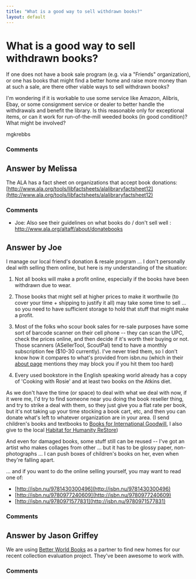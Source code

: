 ```yaml
---
title: "What is a good way to sell withdrawn books?"
layout: default
---
```

What is a good way to sell withdrawn books?
=====================
If one does not have a book sale program (e.g. via a "Friends"
organization), or one has books that might find a better home and raise
more money than at such a sale, are there other viable ways to sell
withdrawn books?

I'm wondering if it is workable to use some service like Amazon,
Alibris, Ebay, or some consignment service or dealer to better handle
the withdrawals and benefit the library. Is this reasonable only for
exceptional items, or can it work for run-of-the-mill weeded books (in
good condition)? What might be involved?

mgkrebbs

### Comments ###


Answer by Melissa
----------------
The ALA has a fact sheet on organizations that accept book donations:
[http://www.ala.org/tools/libfactsheets/alalibraryfactsheet12](http://www.ala.org/tools/libfactsheets/alalibraryfactsheet12)

### Comments ###
* Joe: Also see their guidelines on what books do / don't sell well :
http://www.ala.org/altaff/about/donatebooks

Answer by Joe
----------------
I manage our local friend's donation & resale program ... I don't
personally deal with selling them online, but here is my understanding
of the situation:

1.  Not all books will make a profit online, especially if the books
    have been withdrawn due to wear.

2.  Those books that might sell at higher prices to make it worthwile
    (to cover your time + shipping to justify it all) may take some time
    to sell ... so you need to have sufficient storage to hold that
    stuff that might make a profit.

3.  Most of the folks who scour book sales for re-sale purposes have
    some sort of barcode scanner on their cell phone -- they can scan
    the UPC, check the prices online, and then decide if it's worth
    their buying or not. Those scanners (ASellerTool, ScoutPal) tend to
    have a monthly subscription fee (\$10-30 currently). I've never
    tried them, so I don't know how it compares to what's provided from
    isbn.nu (which in their [about page](http://isbn.nu/about.html)
    mentions they may block you if you hit them too hard)

4.  Every used bookstore in the English speaking world already has a
    copy of 'Cooking with Rosie' and at least two books on the Atkins
    diet.

As we don't have the time (or space) to deal with what we deal with now,
if it were me, I'd try to find someone near you doing the book reseller
thing, and try to strike a deal with them, so they just give you a flat
rate per book, but it's not taking up your time stocking a book cart,
etc, and then you can donate what's left to whatever organization are in
your area. (I send children's books and textbooks to [Books for
International Goodwill](http://www.big-books.org/), I also give to the
local [Habitat for Humanity ReStore](http://www.habitat.org/restores/))

And even for damaged books, some stuff still can be reused -- I've got
an artist who makes collages from other ... but it has to be glossy
paper, non-photographs ... I can push boxes of children's books on her,
even when they're falling apart.

... and if you want to do the online selling yourself, you may want to
read one of:

-   [http://isbn.nu/9781430300496](http://isbn.nu/9781430300496)
-   [http://isbn.nu/9780977240609](http://isbn.nu/9780977240609)
-   [http://isbn.nu/9780971577831](http://isbn.nu/9780971577831)


### Comments ###

Answer by Jason Griffey
----------------
We are using [Better World
Books](http://www.betterworldbooks.com/go/donation-library) as a partner
to find new homes for our recent collection evaluation project. They've
been awesome to work with.

### Comments ###


